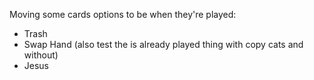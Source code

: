 Moving some cards options to be when they're played:
- Trash
- Swap Hand (also test the is already played thing with copy cats and without)
- Jesus